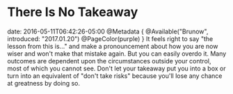 # There Is No Takeaway
date: 2016-05-11T06:42:26-05:00
@Metadata {
  @Available("Brunow", introduced: "2017.01.20")
  @PageColor(purple)
}
It feels right to say "the lesson from this is..." and make a pronouncement about how you are now wiser and won't make that mistake again. But you can easily overdo it. Many outcomes are dependent upon the circumstances outside your control, most of which you cannot see. Don't let your takeaway put you into a box or turn into an equivalent of "don't take risks" because you'll lose any chance at greatness by doing so.
